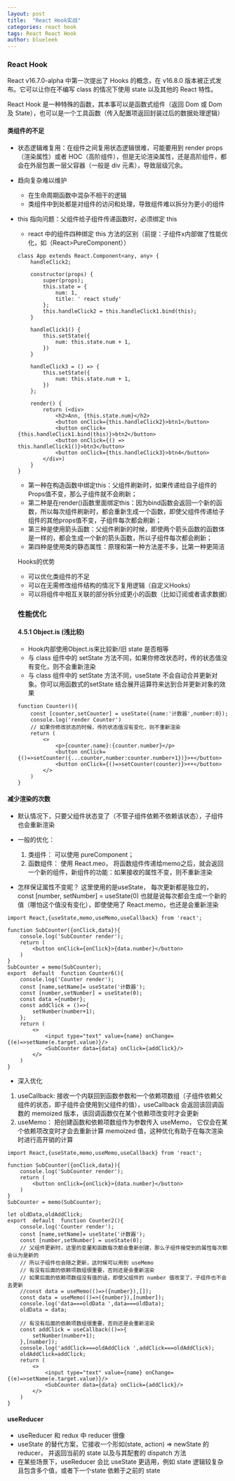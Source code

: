 ```yaml
---
layout: post
title:  "React Hook实战"
categories: react hook
tags: React React Hook
author: blueleek
---
```


### React Hook
React v16.7.0-alpha 中第一次提出了 Hooks 的概念，在 v16.8.0 版本被正式发布。它可以让你在不编写 class 的情况下使用 state 以及其他的 React 特性。<br/>

React Hook 是一种特殊的函数，其本事可以是函数式组件（返回 Dom 或 Dom 及 State），也可以是一个工具函数（传入配置项返回封装过后的数据处理逻辑）

#### 类组件的不足
* 状态逻辑难复用：在组件之间复用状态逻辑很难，可能要用到 render props（渲染属性）或者 HOC（高阶组件），但是无论渲染属性，还是高阶组件，都会在外层包裹一层父容器（一般是 div 元素），导致层级冗余。
* 趋向复杂难以维护
  * 在生命周期函数中混杂不相干的逻辑
  * 类组件中到处都是对组件的访问和处理，导致组件难以拆分为更小的组件
  
* this 指向问题：父组件给子组件传递函数时，必须绑定 this
  * react 中的组件四种绑定 this 方法的区别（前提：子组件x内部做了性能优化，如（React>PureComponent））
  ```
  class App extends React.Component<any, any> {
      handleClick2;
  
      constructor(props) {
          super(props);
          this.state = {
              num: 1,
              title: ' react study'
          };
          this.handleClick2 = this.handleClick1.bind(this);
      }
  
      handleClick1() {
          this.setState({
              num: this.state.num + 1,
          })
      }
  
      handleClick3 = () => {
          this.setState({
              num: this.state.num + 1,
          })
      };
  
      render() {
          return (<div>
              <h2>Ann, {this.state.num}</h2>
              <button onClick={this.handleClick2}>btn1</button>
              <button onClick={this.handleClick1.bind(this)}>btn2</button>
              <button onClick={() => this.handleClick1()}>btn3</button>
              <button onClick={this.handleClick3}>btn4</button>
          </div>)
      }
  }
  ```
  * 第一种在构造函数中绑定this：父组件刷新时，如果传递给自子组件的Props值不变，那么子组件就不会刷新；
  * 第二种是在render()函数里面绑定this：因为bind函数会返回一个新的函数，所以每次组件刷新时，都会重新生成一个函数，即使父组件传递给子组件的其他props值不变，子组件每次都会刷新；
  * 第三种是使用箭头函数：父组件刷新的时候，即使两个箭头函数的函数体是一样的，都会生成一个新的箭头函数，所以子组件每次都会刷新；
  * 第四种是使用类的静态属性：原理和第一种方法差不多，比第一种更简洁
  
  
  Hooks的优势
  * 可以优化类组件的不足
  * 可以在无需修改组件结构的情况下复用逻辑（自定义Hooks）
  * 可以将组件中相互关联的部分拆分成更小的函数（比如订阅或者请求数据）
  
  
  ### 性能优化
  
  #### 4.5.1 Object.is (浅比较)
  * Hook内部使用Object.is来比较新/旧 state 是否相等
  * 与 class 组件中的 setState 方法不同，如果你修改状态时，传的状态值没有变化，则不会重新渲染
  * 与 class 组件中的 setState 方法不同，useState 不会自动合并更新对象。你可以用函数式的setState 结合展开运算符来达到合并更新对象的效果
  
  ```
  function Counter(){
      const [counter,setCounter] = useState({name:'计数器',number:0});
      console.log('render Counter')
      // 如果你修改状态的时候，传的状态值没有变化，则不重新渲染
      return (
          <>
              <p>{counter.name}:{counter.number}</p>
              <button onClick={()=>setCounter({...counter,number:counter.number+1})}>+</button>
              <button onClick={()=>setCounter(counter)}>++</button>
          </>
      )
  }
  ```
  
####  减少渲染的次数
* 默认情况下，只要父组件状态变了（不管子组件依赖不依赖该状态），子组件也会重新渲染
* 一般的优化：
  1. 类组件： 可以使用 pureComponent；
  2. 函数组件： 使用 React.meo， 将函数组件传递给memo之后，就会返回一个新的组件，新组件的功能：如果接收的属性不变，则不重新渲染
  
* 怎样保证属性不变昵？ 这里使用的是useState， 每次更新都是独立的，const [number, setNumber] = useState(0) 也就是说每次都会生成一个新的值（哪怕这个值没有变化），即使使用了 React.memo，也还是会重新渲染

```
import React,{useState,memo,useMemo,useCallback} from 'react';

function SubCounter({onClick,data}){
    console.log('SubCounter render');
    return (
        <button onClick={onClick}>{data.number}</button>
    )
}
SubCounter = memo(SubCounter);
export  default  function Counter6(){
    console.log('Counter render');
    const [name,setName]= useState('计数器');
    const [number,setNumber] = useState(0);
    const data ={number};
    const addClick = ()=>{
        setNumber(number+1);
    };
    return (
        <>
            <input type="text" value={name} onChange={(e)=>setName(e.target.value)}/>
            <SubCounter data={data} onClick={addClick}/>
        </>
    )
}
```

* 深入优化
 1. useCallback: 接收一个内联回到函数参数和一个依赖项数组（子组件依赖父组件的状态，即子组件会使用到父组件的值），useCallback 会返回该回调函数的 memoized 版本，该回调函数仅在某个依赖项改变时才会更新
 2. useMemo： 把创建函数和依赖项数组作为参数传入 useMemo， 它仅会在某个依赖项改变时才会去重新计算 memoized 值，这种优化有助于在每次渲染时进行高开销的计算
 ```
 import React,{useState,memo,useMemo,useCallback} from 'react';
 
 function SubCounter({onClick,data}){
     console.log('SubCounter render');
     return (
         <button onClick={onClick}>{data.number}</button>
     )
 }
 SubCounter = memo(SubCounter);
 
 let oldData,oldAddClick;
 export  default  function Counter2(){
     console.log('Counter render');
     const [name,setName]= useState('计数器');
     const [number,setNumber] = useState(0);
     // 父组件更新时，这里的变量和函数每次都会重新创建，那么子组件接受到的属性每次都会认为是新的
     // 所以子组件也会随之更新，这时候可以用到 useMemo
     // 有没有后面的依赖项数组很重要，否则还是会重新渲染
     // 如果后面的依赖项数组没有值的话，即使父组件的 number 值改变了，子组件也不会去更新
     //const data = useMemo(()=>({number}),[]);
     const data = useMemo(()=>({number}),[number]);
     console.log('data===oldData ',data===oldData);
     oldData = data;
     
     // 有没有后面的依赖项数组很重要，否则还是会重新渲染
     const addClick = useCallback(()=>{
         setNumber(number+1);
     },[number]);
     console.log('addClick===oldAddClick ',addClick===oldAddClick);
     oldAddClick=addClick;
     return (
         <>
             <input type="text" value={name} onChange={(e)=>setName(e.target.value)}/>
             <SubCounter data={data} onClick={addClick}/>
         </>
     )
 }
 ```
 
 #### useReducer
 * useReducer 和 redux 中 reducer 很像
 * useState 的替代方案，它接收一个形如(state, action) => newState 的 reducer， 并返回当前的 state 以及与其配套的 dispatch 方法
 * 在某些场景下，useReducer 会比 useState 更适用，例如 state 逻辑较复杂且包含多个值，或者下一个state 依赖于之前的 state


